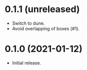 0.1.1 (unreleased)
=====

- Switch to dune.
- Avoid overlapping of boxes (#1).

0.1.0 (2021-01-12)
=====

- Initial release.
